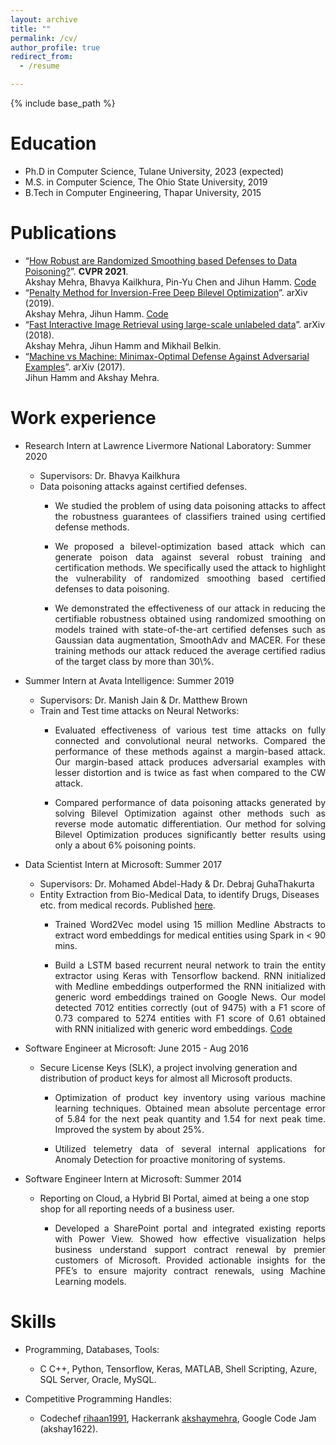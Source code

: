 ```yaml
---
layout: archive
title: ""
permalink: /cv/
author_profile: true
redirect_from:
  - /resume

---
```


{% include base_path %}

Education
======
* Ph.D in Computer Science, Tulane University, 2023 (expected)
* M.S. in Computer Science, The Ohio State University, 2019
* B.Tech in Computer Engineering, Thapar University, 2015 

Publications
======
<!--  ![New](output.gif) -->
* “[How Robust are Randomized Smoothing based Defenses to Data Poisoning?](https://arxiv.org/pdf/2012.01274.pdf)”. <b>CVPR 2021</b>. 
  <br> Akshay Mehra, Bhavya Kailkhura, Pin-Yu Chen and Jihun Hamm. [Code](https://github.com/akshaymehra24/poisoning_certified_defenses)
* “[Penalty Method for Inversion-Free Deep Bilevel Optimization](https://arxiv.org/pdf/1911.03432.pdf)”. arXiv (2019). 
  <br> Akshay Mehra, Jihun Hamm.  [Code](https://github.com/jihunhamm/bilevel-penalty)
* “[Fast Interactive Image Retrieval using large-scale unlabeled data](https://arxiv.org/pdf/1802.04204.pdf)”. arXiv (2018).
  <br> Akshay Mehra, Jihun Hamm and Mikhail Belkin. 
* “[Machine vs Machine: Minimax-Optimal Defense Against Adversarial Examples](https://arxiv.org/pdf/1711.04368.pdf)”. arXiv (2017).
  <br> Jihun Hamm and Akshay Mehra.


Work experience
======
* Research Intern at Lawrence Livermore National Laboratory: Summer 2020
  * Supervisors: Dr. Bhavya Kailkhura
  * Data poisoning attacks against certified defenses.  
	* <p style="text-align: justify;">We studied the problem of using data poisoning attacks to affect the robustness guarantees of classifiers trained using certified defense methods.</p>
	* <p style="text-align: justify;">We proposed a bilevel-optimization based attack which can generate poison data against several robust training and certification methods. We specifically used the attack to highlight the vulnerability of randomized smoothing based certified defenses to data poisoning.</p>
	* <p style="text-align: justify;">We demonstrated the effectiveness of our attack in reducing the certifiable robustness obtained using randomized smoothing on models trained with state-of-the-art certified defenses such as Gaussian data augmentation, SmoothAdv and MACER. For these training methods our attack reduced the average certified radius of the target class by more than 30\%.</p>


* Summer Intern at Avata Intelligence: Summer 2019
  * Supervisors: Dr. Manish Jain & Dr. Matthew Brown
  * Train and Test time attacks on Neural Networks:
	* <p style="text-align: justify;">Evaluated effectiveness of various test time attacks on fully connected and convolutional neural networks. Compared the performance of these methods against a margin-based attack. Our margin-based attack produces adversarial examples with lesser distortion and is twice as fast when compared to the CW attack.</p>
	* <p style="text-align: justify;">Compared performance of data poisoning attacks generated by solving Bilevel Optimization against other methods such as reverse mode automatic differentiation. Our method for solving Bilevel Optimization produces significantly better results using only a about 6% poisoning points.</p>

* Data Scientist Intern at Microsoft: Summer 2017
  * Supervisors: Dr. Mohamed Abdel-Hady & Dr. Debraj GuhaThakurta
  * Entity Extraction from Bio-Medical Data, to identify Drugs, Diseases etc. from medical records. Published [here](https://bit.ly/2syDRjN).
	* <p style="text-align: justify;">Trained Word2Vec model using 15 million Medline Abstracts to extract word embeddings for medical entities using Spark in < 90 mins. </p>
	* <p style="text-align: justify;">Build a LSTM based recurrent neural network to train the entity extractor using Keras with Tensorflow backend. RNN initialized with Medline embeddings outperformed the RNN initialized with generic word embeddings trained on Google News. Our model detected 7012 entities correctly (out of 9475) with a F1 score of 0.73 compared to 5274 entities with F1 score of 0.61 obtained with RNN initialized with generic word embeddings.  <a href="http://bit.ly/2xJUrKP">Code</a></p>
	
* Software Engineer at Microsoft: June 2015 - Aug 2016
  * Secure License Keys (SLK), a project involving generation and distribution of product keys for almost all Microsoft products.
	* <p style="text-align: justify;">Optimization of product key inventory using various machine learning techniques. Obtained mean absolute percentage error of 5.84 for the next peak quantity and 1.54 for next peak time. Improved the system by about 25%.</p>
	* <p style="text-align: justify;">Utilized telemetry data of several internal applications for Anomaly Detection for proactive monitoring of systems.</p>

* Software Engineer Intern at Microsoft: Summer 2014
  * Reporting on Cloud, a Hybrid BI Portal, aimed at being a one stop shop for all reporting needs of a business user.
	* <p style="text-align: justify;">Developed a SharePoint portal and integrated existing reports with Power View. Showed how effective visualization helps business understand support contract renewal by premier customers of Microsoft. Provided actionable insights for the PFE’s to ensure majority contract renewals, using Machine Learning models.</p>
  
Skills
======
* Programming, Databases, Tools: 
	* C C++, Python, Tensorflow, Keras, MATLAB, Shell Scripting, Azure, SQL Server, Oracle, MySQL.

* Competitive Programming Handles:
  * Codechef [rihaan1991](https://www.codechef.com/users/rihaan1991), Hackerrank [akshaymehra](https://www.hackerrank.com/akshaymehra), Google Code Jam (akshay1622).

<!--

  <ul>{% for post in site.publications %}
    {% include archive-single-cv.html %}
  {% endfor %}</ul>
  
Talks
======
  <ul>{% for post in site.talks %}
    {% include archive-single-talk-cv.html %}
  {% endfor %}</ul>
  
Teaching
======
  <ul>{% for post in site.teaching %}
    {% include archive-single-cv.html %}
  {% endfor %}</ul>
  
Service and leadership
======
* Currently signed in to 43 different slack teams 

-->
